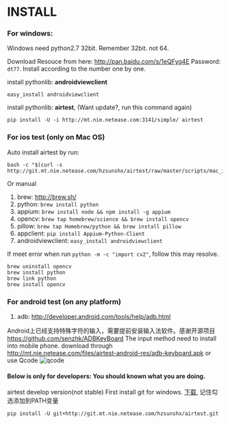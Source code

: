 INSTALL
==================

### For windows: 
Windows need python2.7 32bit. Remember 32bit. not 64.

Download Resouce from here: <http://pan.baidu.com/s/1eQFyg4E> Password: `dt77`.
Install according to the number one by one.

install pythonlib: **androidviewclient**
```
easy_install androidviewclient
```

install pythonlib: **airtest**, (Want update?, run this command again)
```
pip install -U -i http://mt.nie.netease.com:3141/simple/ airtest
```

### For ios test (only on Mac OS)
Auto install airtest by run: 
```
bash -c "$(curl -s http://git.mt.nie.netease.com/hzsunshx/airtest/raw/master/scripts/mac_install.sh)"
```

Or manual

1. brew: <http://brew.sh/>
1. python: `brew install python`
1. appium: `brew install node && npm install -g appium`
1. opencv: `brew tap homebrew/science && brew install opencv` 
1. pillow: `brew tap Homebrew/python && brew install pillow`
1. appclient: `pip install Appium-Python-Client`
1. androidviewclient: `easy_install androidviewclient`

If meet error when run `python -m -c "import cv2"`, follow this may resolve.
```
brew uninstall opencv
brew install python
brew link python
brew install opencv
```

### For android test (on any platform)
1. adb: <http://developer.android.com/tools/help/adb.html>

Android上已经支持特殊字符的输入，需要提前安装输入法软件。感谢开源项目<https://github.com/senzhk/ADBKeyBoard>
The input method need to install into mobile phone. download through <http://mt.nie.netease.com/files/airtest-android-res/adb-keyboard.apk>
or use Qcode ![qcode](http://mt.nie.netease.com/files/airtest-android-res/adb-keyboard.png)


#### Below is only for developers: You should known what you are doing.
airtest develop version(not stable)
First install git for windows. [下载](ftp://mt.nie.netease.com/airtest-win-res/Git-1.9.4-preview20140815.exe), 记住勾选添加到PATH变量
```
pip install -U git+http://git.mt.nie.netease.com/hzsunshx/airtest.git
```

